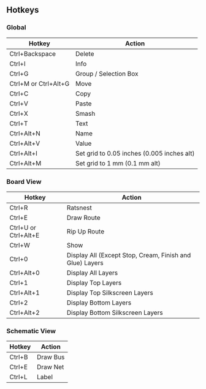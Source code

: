 ## Hotkeys
### Global

Hotkey               | Action
---------------------|--------
Ctrl+Backspace       | Delete
Ctrl+I               | Info
Ctrl+G               | Group / Selection Box
Ctrl+M or Ctrl+Alt+G | Move
Ctrl+C               | Copy
Ctrl+V               | Paste
Ctrl+X               | Smash
Ctrl+T               | Text
Ctrl+Alt+N           | Name
Ctrl+Alt+V           | Value
Ctrl+Alt+I           | Set grid to 0.05 inches (0.005 inches alt)
Ctrl+Alt+M           | Set grid to 1 mm (0.1 mm alt)

### Board View

Hotkey               | Action
---------------------|--------
Ctrl+R               | Ratsnest
Ctrl+E               | Draw Route
Ctrl+U or Ctrl+Alt+E | Rip Up Route
Ctrl+W               | Show
Ctrl+0               | Display All (Except Stop, Cream, Finish and Glue) Layers
Ctrl+Alt+0           | Display All Layers
Ctrl+1               | Display Top Layers
Ctrl+Alt+1           | Display Top Silkscreen Layers
Ctrl+2               | Display Bottom Layers
Ctrl+Alt+2           | Display Bottom Silkscreen Layers

### Schematic View

Hotkey               | Action
---------------------|--------
Ctrl+B               | Draw Bus
Ctrl+E               | Draw Net
Ctrl+L               | Label
